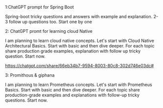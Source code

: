 
1:ChatGPT prompt for Spring Boot 

Spring-boot tricky questions and answers with example and explanation. 2-3 follow up questions  too. Start one by one



2: ChatGPT promt for learning cloud Native


I am planning to learn cloud native concepts. Let's start with Cloud Native Architectural Basics. Start with basic and then dive deeper. 
For each topic share production grade examples, explanation with follow up tricky question. Start now.

https://chatgpt.com/share/66eb34b7-9594-8003-80c8-302d746e03dc#

3: Promithous & giphana 

I am planning to learn Prometheus concepts. Let's start with Prometheus Basics. Start with basic and then dive deeper. 
For each topic share production-grade examples and explanations with follow-up tricky questions. Start now.


